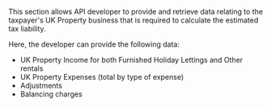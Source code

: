This section allows API developer to provide and retrieve data relating to the taxpayer's
UK Property business that is required to calculate the estimated tax liability.

Here, the developer can provide the following data:

* UK Property Income for both Furnished Holiday Lettings and Other rentals
* UK Property Expenses (total by type of expense)
* Adjustments
* Balancing charges
